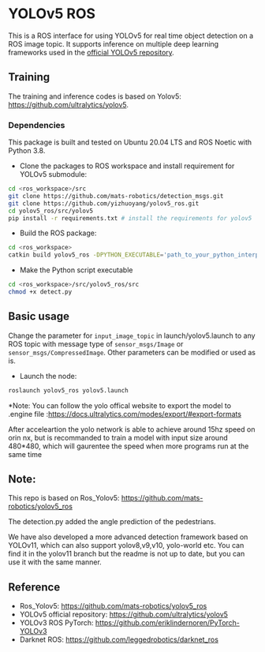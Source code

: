 # YOLOv5 ROS
This is a ROS interface for using YOLOv5 for real time object detection on a ROS image topic. It supports inference on multiple deep learning frameworks used in the [official YOLOv5 repository](https://github.com/ultralytics/yolov5).

## Training 
The training and inference codes is based on Yolov5: https://github.com/ultralytics/yolov5. 

### Dependencies
This package is built and tested on Ubuntu 20.04 LTS and ROS Noetic with Python 3.8.

* Clone the packages to ROS workspace and install requirement for YOLOv5 submodule:
```bash
cd <ros_workspace>/src
git clone https://github.com/mats-robotics/detection_msgs.git
git clone https://github.com/yizhuoyang/yolov5_ros.git
cd yolov5_ros/src/yolov5
pip install -r requirements.txt # install the requirements for yolov5
```
* Build the ROS package:
```bash
cd <ros_workspace>
catkin build yolov5_ros -DPYTHON_EXECUTABLE='path_to_your_python_interpreter' # build the ROS package
```
* Make the Python script executable 
```bash
cd <ros_workspace>/src/yolov5_ros/src
chmod +x detect.py
```

## Basic usage
Change the parameter for `input_image_topic` in launch/yolov5.launch to any ROS topic with message type of `sensor_msgs/Image` or `sensor_msgs/CompressedImage`. Other parameters can be modified or used as is.

* Launch the node:
```bash
roslaunch yolov5_ros yolov5.launch
```
*Note:
You can follow the yolo offical website to export the model to .engine file :https://docs.ultralytics.com/modes/export/#export-formats

After acceleartion the yolo network is able to achieve around 15hz speed on orin nx, but is recommanded to train a model with input size around 480*480, which will gaurentee the speed when more programs run at the same time

## Note:
This repo is based on Ros_Yolov5: https://github.com/mats-robotics/yolov5_ros

The detection.py added the angle prediction of the pedestrians.

We have also developed a more advanced detection framework based on YOLOv11, which can also support yolov8,v9,v10, yolo-world etc. You can find it in the yolov11 branch but the readme is not up to date, but you can use it with the same manner.

## Reference
* Ros_Yolov5: https://github.com/mats-robotics/yolov5_ros
* YOLOv5 official repository: https://github.com/ultralytics/yolov5
* YOLOv3 ROS PyTorch: https://github.com/eriklindernoren/PyTorch-YOLOv3
* Darknet ROS: https://github.com/leggedrobotics/darknet_ros
